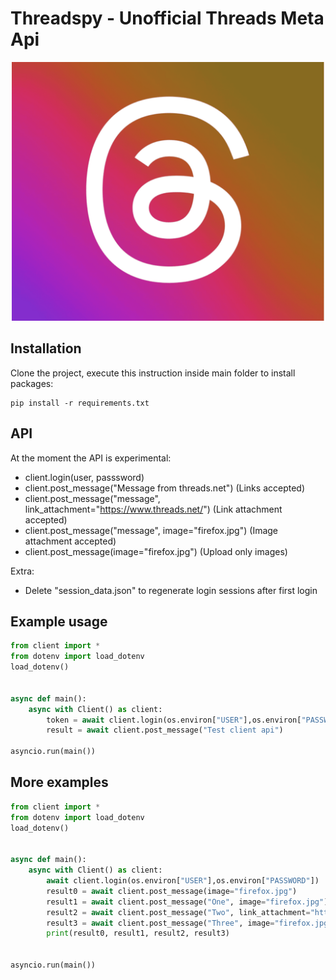 # Threadspy - Unofficial Threads Meta Api

<p align="center">
  <img src=".github/cover.png" alt="cover" width="500px" />
</p>

## Installation
Clone the project, execute this instruction inside main folder to install packages:

```shell
pip install -r requirements.txt
```

## API
At the moment the API is experimental:
- client.login(user, passsword)
- client.post_message("Message from threads.net") (Links accepted)
- client.post_message("message", link_attachment="https://www.threads.net/") (Link attachment accepted)
- client.post_message("message",  image="firefox.jpg") (Image attachment accepted)
- client.post_message(image="firefox.jpg") (Upload only images)

Extra:
- Delete "session_data.json" to regenerate login sessions after first login

## Example usage

```python
from client import *
from dotenv import load_dotenv
load_dotenv()


async def main():
    async with Client() as client:
        token = await client.login(os.environ["USER"],os.environ["PASSWORD"])
        result = await client.post_message("Test client api")

asyncio.run(main())
```

## More examples

```python
from client import *
from dotenv import load_dotenv
load_dotenv()


async def main():
    async with Client() as client:
        await client.login(os.environ["USER"],os.environ["PASSWORD"])
        result0 = await client.post_message(image="firefox.jpg")
        result1 = await client.post_message("One", image="firefox.jpg")
        result2 = await client.post_message("Two", link_attachment="https://twitter.com")
        result3 = await client.post_message("Three", image="firefox.jpg", link_attachment="https://chrome.com")
        print(result0, result1, result2, result3)


asyncio.run(main())
```